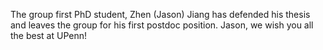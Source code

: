 The group first PhD student, Zhen (Jason) Jiang has defended his thesis and leaves the group for his first postdoc position. Jason, we wish you all the best at UPenn!
